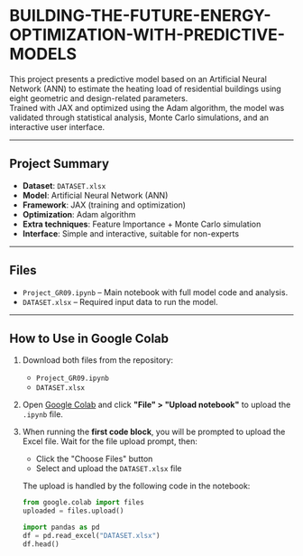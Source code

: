 # BUILDING-THE-FUTURE-ENERGY-OPTIMIZATION-WITH-PREDICTIVE-MODELS

This project presents a predictive model based on an Artificial Neural Network (ANN) to estimate the heating load of residential buildings using eight geometric and design-related parameters.  
Trained with JAX and optimized using the Adam algorithm, the model was validated through statistical analysis, Monte Carlo simulations, and an interactive user interface.

---

## Project Summary

- **Dataset**: `DATASET.xlsx`  
- **Model**: Artificial Neural Network (ANN)  
- **Framework**: JAX (training and optimization)  
- **Optimization**: Adam algorithm  
- **Extra techniques**: Feature Importance + Monte Carlo simulation  
- **Interface**: Simple and interactive, suitable for non-experts  

---

## Files

- `Project_GR09.ipynb` – Main notebook with full model code and analysis.  
- `DATASET.xlsx` – Required input data to run the model.  

---

## How to Use in Google Colab

1. Download both files from the repository:
   - `Project_GR09.ipynb`
   - `DATASET.xlsx`

2. Open [Google Colab](https://colab.research.google.com/) and click **"File" > "Upload notebook"** to upload the `.ipynb` file.

3. When running the **first code block**, you will be prompted to upload the Excel file. Wait for the file upload prompt, then:

   - Click the "Choose Files" button
   - Select and upload the `DATASET.xlsx` file

   The upload is handled by the following code in the notebook:

   ```python
   from google.colab import files
   uploaded = files.upload()

   import pandas as pd
   df = pd.read_excel("DATASET.xlsx")
   df.head()
